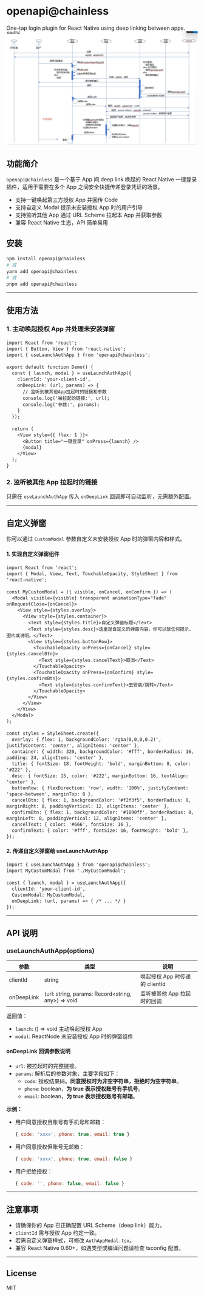 # openapi@chainless


One-tap login plugin for React Native using deep linking between apps.
![icon_01](./src/assets/icon_01.png)

## 功能简介

`openapi@chainless` 是一个基于 App 间 deep link 唤起的 React Native 一键登录插件，适用于需要在多个 App 之间安全快捷传递登录凭证的场景。

- 支持一键唤起第三方授权 App 并回传 Code
- 支持自定义 Modal 提示未安装授权 App 时的用户引导
- 支持监听其他 App 通过 URL Scheme 拉起本 App 并获取参数
- 兼容 React Native 生态，API 简单易用

## 安装

```sh
npm install openapi@chainless
# 或
yarn add openapi@chainless
# 或
pnpm add openapi@chainless
```

---

## 使用方法

### 1. 主动唤起授权 App 并处理未安装弹窗

```tsx
import React from 'react';
import { Button, View } from 'react-native';
import { useLaunchAuthApp } from 'openapi@chainless';

export default function Demo() {
  const { launch, modal } = useLaunchAuthApp({
    clientId: 'your-client-id',
    onDeepLink: (url, params) => {
      // 监听到被其他App拉起时的链接和参数
      console.log('被拉起的链接:', url);
      console.log('参数:', params);
    }
  });

  return (
    <View style={{ flex: 1 }}>
      <Button title="一键登录" onPress={launch} />
      {modal}
    </View>
  );
}
```

### 2. 监听被其他 App 拉起时的链接

只需在 `useLaunchAuthApp` 传入 `onDeepLink` 回调即可自动监听，无需额外配置。

---

## 自定义弹窗

你可以通过 `CustomModal` 参数自定义未安装授权 App 时的弹窗内容和样式。

#### 1. 实现自定义弹窗组件

```tsx
import React from 'react';
import { Modal, View, Text, TouchableOpacity, StyleSheet } from 'react-native';

const MyCustomModal = ({ visible, onCancel, onConfirm }) => (
  <Modal visible={visible} transparent animationType="fade" onRequestClose={onCancel}>
    <View style={styles.overlay}>
      <View style={styles.container}>
        <Text style={styles.title}>自定义弹窗标题</Text>
        <Text style={styles.desc}>这里是自定义的弹窗内容，你可以放任何提示、图片或说明。</Text>
        <View style={styles.buttonRow}>
          <TouchableOpacity onPress={onCancel} style={styles.cancelBtn}>
            <Text style={styles.cancelText}>取消</Text>
          </TouchableOpacity>
          <TouchableOpacity onPress={onConfirm} style={styles.confirmBtn}>
            <Text style={styles.confirmText}>去安装/跳转</Text>
          </TouchableOpacity>
        </View>
      </View>
    </View>
  </Modal>
);

const styles = StyleSheet.create({
  overlay: { flex: 1, backgroundColor: 'rgba(0,0,0,0.2)', justifyContent: 'center', alignItems: 'center' },
  container: { width: 320, backgroundColor: '#fff', borderRadius: 16, padding: 24, alignItems: 'center' },
  title: { fontSize: 18, fontWeight: 'bold', marginBottom: 8, color: '#222' },
  desc: { fontSize: 15, color: '#222', marginBottom: 16, textAlign: 'center' },
  buttonRow: { flexDirection: 'row', width: '100%', justifyContent: 'space-between', marginTop: 8 },
  cancelBtn: { flex: 1, backgroundColor: '#f2f3f5', borderRadius: 8, marginRight: 8, paddingVertical: 12, alignItems: 'center' },
  confirmBtn: { flex: 1, backgroundColor: '#1890ff', borderRadius: 8, marginLeft: 8, paddingVertical: 12, alignItems: 'center' },
  cancelText: { color: '#666', fontSize: 16 },
  confirmText: { color: '#fff', fontSize: 16, fontWeight: 'bold' },
});
```

#### 2. 传递自定义弹窗给 useLaunchAuthApp

```tsx
import { useLaunchAuthApp } from 'openapi@chainless';
import MyCustomModal from './MyCustomModal';

const { launch, modal } = useLaunchAuthApp({
  clientId: 'your-client-id',
  CustomModal: MyCustomModal,
  onDeepLink: (url, params) => { /* ... */ }
});
```

---

## API 说明

### useLaunchAuthApp(options)

| 参数         | 类型                                               | 说明                         |
| ------------ | -------------------------------------------------- | ---------------------------- |
| clientId     | string                                            | 唤起授权 App 时传递的 clientId|
| onDeepLink   | (url: string, params: Record<string, any>) => void | 监听被其他 App 拉起时的回调   |

返回值：
- `launch`: () => void 主动唤起授权 App
- `modal`: ReactNode 未安装授权 App 时的弹窗组件

#### onDeepLink 回调参数说明
- `url`: 被拉起时的完整链接。
- `params`: 解析后的参数对象，主要字段如下：
  - `code`: 授权结果码。**同意授权时为非空字符串，拒绝时为空字符串**。
  - `phone`: boolean，**为 true 表示授权账号有手机号**。
  - `email`: boolean，**为 true 表示授权账号有邮箱**。

**示例：**
- 用户同意授权且账号有手机号和邮箱：
  ```js
  { code: 'xxxx', phone: true, email: true }
  ```
- 用户同意授权但账号无邮箱：
  ```js
  { code: 'xxxx', phone: true, email: false }
  ```
- 用户拒绝授权：
  ```js
  { code: '', phone: false, email: false }
  ```

---

## 注意事项

- 请确保你的 App 已正确配置 URL Scheme（deep link）能力。
- `clientId` 需与授权 App 约定一致。
- 若需自定义弹窗样式，可修改 `AuthAppModal.tsx`。
- 兼容 React Native 0.60+，如遇类型或编译问题请检查 tsconfig 配置。

---

## License

MIT
